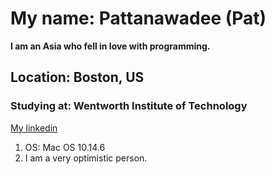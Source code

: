 # My name: Pattanawadee (Pat)
**I am an Asia who fell in love with programming.**
## Location: Boston, US
### Studying at: Wentworth Institute of Technology
 [My linkedin](https://www.linkedin.com/in/pattanawadeewinyarat/)
 
1. OS: Mac OS 10.14.6
2. I am a very optimistic person.
